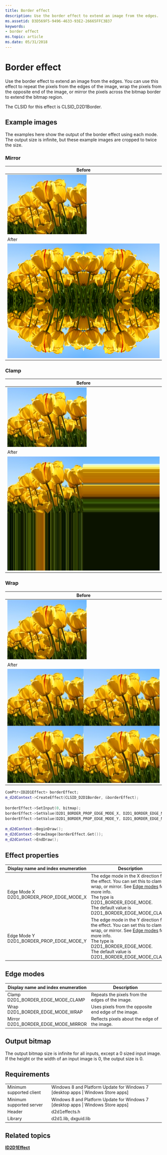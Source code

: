 ```yaml
---
title: Border effect
description: Use the border effect to extend an image from the edges.
ms.assetid: D3D569F5-9496-4633-93E2-26665FFC3B37
keywords:
- border effect
ms.topic: article
ms.date: 05/31/2018
---
```


# Border effect

Use the border effect to extend an image from the edges. You can use this effect to repeat the pixels from the edges of the image, wrap the pixels from the opposite end of the image, or mirror the pixels across the bitmap border to extend the bitmap region.

The CLSID for this effect is CLSID\_D2D1Border.

## Example images

The examples here show the output of the border effect using each mode. The output size is infinite, but these example images are cropped to twice the size.

### Mirror



| Before                                                    |
|-----------------------------------------------------------|
| ![the image before the effect.](images/border-before.jpg) |
| After                                                     |
| ![the image after the transform.](images/10-border.png)   |



 

### Clamp



| Before                                                        |
|---------------------------------------------------------------|
| ![the image before the effect.](images/border-before.jpg)     |
| After                                                         |
| ![the image after the transform.](images/10-border-clamp.png) |



 

### Wrap



| Before                                                       |
|--------------------------------------------------------------|
| ![the image before the effect.](images/border-before.jpg)    |
| After                                                        |
| ![the image after the transform.](images/10-border-wrap.png) |



 


```C++
ComPtr<ID2D1Effect> borderEffect;
m_d2dContext->CreateEffect(CLSID_D2D1Border, &borderEffect);

borderEffect->SetInput(0, bitmap);
borderEffect->SetValue(D2D1_BORDER_PROP_EDGE_MODE_X, D2D1_BORDER_EDGE_MODE_MIRROR);
borderEffect->SetValue(D2D1_BORDER_PROP_EDGE_MODE_Y, D2D1_BORDER_EDGE_MODE_MIRROR);

m_d2dContext->BeginDraw();
m_d2dContext->DrawImage(borderEffect.Get());
m_d2dContext->EndDraw(); 
```



## Effect properties



| Display name and index enumeration                                  | Description                                                                                                                                                                                                                                                            |
|---------------------------------------------------------------------|------------------------------------------------------------------------------------------------------------------------------------------------------------------------------------------------------------------------------------------------------------------------|
| Edge Mode X<br/> D2D1\_BORDER\_PROP\_EDGE\_MODE\_X<br/> | The edge mode in the X direction for the effect. You can set this to clamp, wrap, or mirror. See [Edge modes](#edge-modes) for more info.<br/> The type is D2D1\_BORDER\_EDGE\_MODE.<br/> The default value is D2D1\_BORDER\_EDGE\_MODE\_CLAMP.<br/> |
| Edge Mode Y<br/> D2D1\_BORDER\_PROP\_EDGE\_MODE\_Y<br/> | The edge mode in the Y direction for the effect. You can set this to clamp, wrap, or mirror. See [Edge modes](#edge-modes) for more info.<br/> The type is D2D1\_BORDER\_EDGE\_MODE.<br/> The default value is D2D1\_BORDER\_EDGE\_MODE\_CLAMP.<br/> |



 

## Edge modes



| Display name and index enumeration                            | Description                                          |
|---------------------------------------------------------------|------------------------------------------------------|
| Clamp<br/> D2D1\_BORDER\_EDGE\_MODE\_CLAMP<br/>   | Repeats the pixels from the edges of the image.      |
| Wrap<br/> D2D1\_BORDER\_EDGE\_MODE\_WRAP<br/>     | Uses pixels from the opposite end edge of the image. |
| Mirror<br/> D2D1\_BORDER\_EDGE\_MODE\_MIRROR<br/> | Reflects pixels about the edge of the image.         |



 

## Output bitmap

The output bitmap size is infinite for all inputs, except a 0 sized input image. If the height or the width of an input image is 0, the output size is 0.

## Requirements



|                          |                                                                                    |
|--------------------------|------------------------------------------------------------------------------------|
| Minimum supported client | Windows 8 and Platform Update for Windows 7 \[desktop apps \| Windows Store apps\] |
| Minimum supported server | Windows 8 and Platform Update for Windows 7 \[desktop apps \| Windows Store apps\] |
| Header                   | d2d1effects.h                                                                      |
| Library                  | d2d1.lib, dxguid.lib                                                               |



 

## Related topics

<dl> <dt>

[**ID2D1Effect**](https://msdn.microsoft.com/en-us/library/Hh404566(v=VS.85).aspx)
</dt> </dl>

 

 





